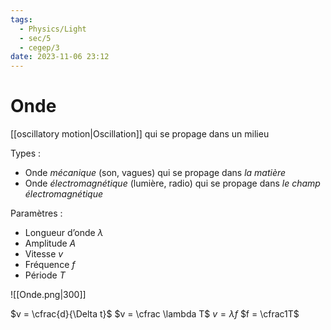```yaml
---
tags:
  - Physics/Light
  - sec/5
  - cegep/3
date: 2023-11-06 23:12
---
```


# Onde

[[oscillatory motion|Oscillation]] qui se propage dans un milieu

Types :

- Onde *mécanique* (son, vagues) qui se propage dans *la matière*
- Onde *électromagnétique* (lumière, radio) qui se propage dans *le champ électromagnétique*

Paramètres :

- Longueur d’onde $\lambda$
- Amplitude $A$
- Vitesse $v$
- Fréquence $f$
- Période $T$

![[Onde.png|300]]

$v = \cfrac{d}{\Delta t}$
$v = \cfrac \lambda T$
$v = \lambda f$
$f = \cfrac1T$